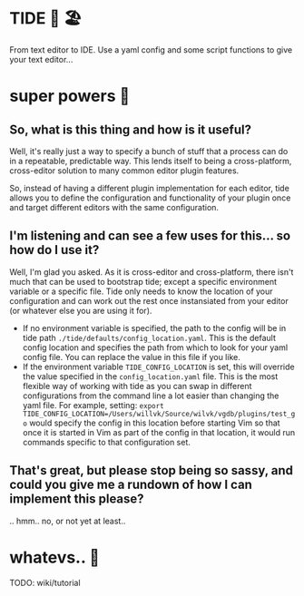 # TIDE 🌊 🏖️

From text editor to IDE. Use a yaml config and some script functions to give your text editor...

# super powers 🦸

## So, what is this thing and how is it useful?

Well, it's really just a way to specify a bunch of stuff that a process can do in a repeatable, predictable way. This lends itself to being a cross-platform, cross-editor solution to many common editor plugin features.

So, instead of having a different plugin implementation for each editor, tide allows you to define the configuration and functionality of your plugin once and target different editors with the same configuration.

## I'm listening and can see a few uses for this... so how do I use it?

Well, I'm glad you asked. As it is cross-editor and cross-platform, there isn't much that can be used to bootstrap tide; except a specific environment variable or a specific file. Tide only needs to know the location of your configuration and can work out the rest once instansiated from your editor (or whatever else you are using it for).

- If no environment variable is specified, the path to the config will be in tide path `./tide/defaults/config_location.yaml`. This is the default config location and specifies the path from which to look for your yaml config file. You can replace the value in this file if you like.
- If the environment variable `TIDE_CONFIG_LOCATION` is set, this will override the value specified in the `config_location.yaml` file. This is the most flexible way of working with tide as you can swap in different configurations from the command line a lot easier than changing the yaml file. For example, setting: `export TIDE_CONFIG_LOCATION=/Users/willvk/Source/wilvk/vgdb/plugins/test_go` would specify the config in this location before starting Vim so that once it is started in Vim as part of the config in that location, it would run commands specific to that configuration set.

## That's great, but please stop being so sassy, and could you give me a rundown of how I can implement this please?

.. hmm.. no, or not yet at least.. 

# whatevs.. 💁

TODO: wiki/tutorial

